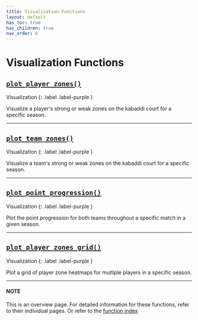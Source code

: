 ```yaml
---
title: Visualization Functions
layout: default
has_toc: true
has_children: true
nav_order: 6
---
```



# Visualization Functions


## [`plot_player_zones()`](/kabaddiPy/visualization-functions/plot_player_zones.html)
Visualization
{: .label .label-purple }

Visualize a player's strong or weak zones on the kabaddi court for a specific season.

---

## [`plot_team_zones()`](/kabaddiPy/visualization-functions/plot_team_zones.html)
Visualization
{: .label .label-purple }

Visualize a team's strong or weak zones on the kabaddi court for a specific season.

---

## [`plot_point_progression()`](/kabaddiPy/visualization-functions/plot_point_progression.html)
Visualization
{: .label .label-purple }

Plot the point progression for both teams throughout a specific match in a given season.

---

## [`plot_player_zones_grid()`](/kabaddiPy/visualization-functions/plot_player_zones_grid.html)
Visualization
{: .label .label-purple }

Plot a grid of player zone heatmaps for multiple players in a specific season.

---

#### NOTE

This is an overview page. For detailed information for these functions, refer to their individual pages. Or refer to the [function index](/kabaddiPy/function-index/)
